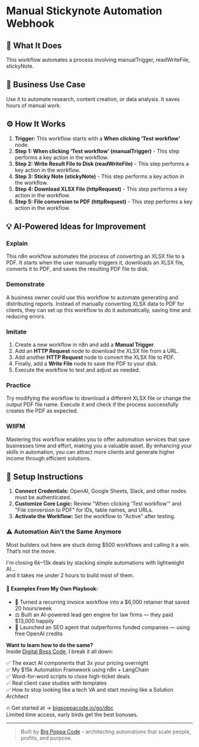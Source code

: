 # Manual Stickynote Automation Webhook

## 🚀 What It Does
This workflow automates a process involving manualTrigger, readWriteFile, stickyNote.

## 💼 Business Use Case
Use it to automate research, content creation, or data analysis. It saves hours of manual work.

## ⚙️ How It Works
1.  **Trigger:** This workflow starts with a **When clicking ‘Test workflow’** node.
2. **Step 1: When clicking ‘Test workflow’ (manualTrigger)** - This step performs a key action in the workflow.
3. **Step 2: Write Result File to Disk (readWriteFile)** - This step performs a key action in the workflow.
4. **Step 3: Sticky Note (stickyNote)** - This step performs a key action in the workflow.
5. **Step 4: Download XLSX File (httpRequest)** - This step performs a key action in the workflow.
6. **Step 5: File conversion to PDF (httpRequest)** - This step performs a key action in the workflow.

## 💡 AI-Powered Ideas for Improvement
### Explain
This n8n workflow automates the process of converting an XLSX file to a PDF. It starts when the user manually triggers it, downloads an XLSX file, converts it to PDF, and saves the resulting PDF file to disk.

### Demonstrate
A business owner could use this workflow to automate generating and distributing reports. Instead of manually converting XLSX data to PDF for clients, they can set up this workflow to do it automatically, saving time and reducing errors.

### Imitate
1. Create a new workflow in n8n and add a **Manual Trigger**.
2. Add an **HTTP Request** node to download the XLSX file from a URL.
3. Add another **HTTP Request** node to convert the XLSX file to PDF.
4. Finally, add a **Write File** node to save the PDF to your disk.
5. Execute the workflow to test and adjust as needed.

### Practice
Try modifying the workflow to download a different XLSX file or change the output PDF file name. Execute it and check if the process successfully creates the PDF as expected.

### WIIFM
Mastering this workflow enables you to offer automation services that save businesses time and effort, making you a valuable asset. By enhancing your skills in automation, you can attract more clients and generate higher income through efficient solutions.

## 🔧 Setup Instructions
1. **Connect Credentials:** OpenAI, Google Sheets, Slack, and other nodes must be authenticated.
2. **Customize Core Logic:** Review "When clicking ‘Test workflow’" and "File conversion to PDF" for IDs, table names, and URLs.
3. **Activate the Workflow:** Set the workflow to "Active" after testing.

### ⚠️ Automation Ain’t the Same Anymore

Most builders out here are stuck doing $500 workflows and calling it a win.  
That’s not the move.  

I'm closing $6k–$13k deals by stacking simple automations with lightweight AI...  
and it takes me under 2 hours to build most of them.

#### 🧠 Examples From My Own Playbook:
- 🔁 Turned a recurring invoice workflow into a $6,000 retainer that saved 20 hours/week  
- ⚖️ Built an AI-powered lead gen engine for law firms — they paid $13,000 happily  
- 🚀 Launched an SEO agent that outperforms funded companies — using free OpenAI credits  

**Want to learn how to do the same?**  
Inside [Digital Boss Code](https://bigpoppacode.io/go/dbc), I break it all down:

✅ The exact AI components that 3x your pricing overnight  
✅ My $15k Automation Framework using n8n + LangChain  
✅ Word-for-word scripts to close high-ticket deals  
✅ Real client case studies with templates  
✅ How to stop looking like a tech VA and start moving like a Solution Architect  

🔥 Get started at → [bigpoppacode.io/go/dbc](https://bigpoppacode.io/go/dbc)  
Limited time access, early birds get the best bonuses.

---
> Built by [Big Poppa Code](https://bigpoppacode.io) – architecting automations that scale people, profits, and purpose.
